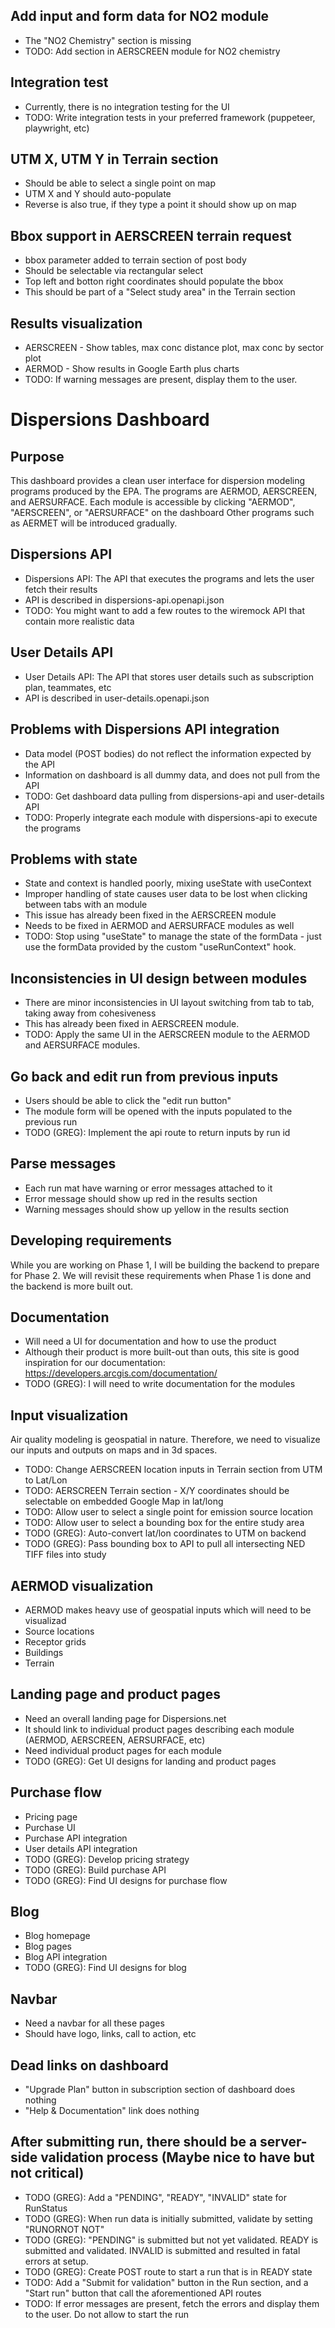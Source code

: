 ## Add input and form data for NO2 module
- The "NO2 Chemistry" section is missing
- TODO: Add section in AERSCREEN module for NO2 chemistry

## Integration test 
- Currently, there is no integration testing for the UI
- TODO: Write integration tests in your preferred framework (puppeteer, playwright, etc)

## UTM X, UTM Y in Terrain section
- Should be able to select a single point on map
- UTM X and Y should auto-populate
- Reverse is also true, if they type a point it should show up on map

## Bbox support in AERSCREEN terrain request
- bbox parameter added to terrain section of post body
- Should be selectable via rectangular select 
- Top left and botton right coordinates should populate the bbox
- This should be part of a "Select study area" in the Terrain section

## Results visualization
- AERSCREEN - Show tables, max conc distance plot, max conc by sector plot
- AERMOD - Show results in Google Earth plus charts
- TODO: If warning messages are present, display them to the user.

# Dispersions Dashboard

## Purpose
This dashboard provides a clean user interface for dispersion modeling programs produced by the EPA.
The programs are AERMOD, AERSCREEN, and AERSURFACE.
Each module is accessible by clicking "AERMOD", "AERSCREEN", or "AERSURFACE" on the dashboard
Other programs such as AERMET will be introduced gradually.

## Dispersions API
- Dispersions API: The API that executes the programs and lets the user fetch their results
- API is described in dispersions-api.openapi.json
- TODO: You might want to add a few routes to the wiremock API that contain more realistic data

## User Details API
- User Details API: The API that stores user details such as subscription plan, teammates, etc
- API is described in user-details.openapi.json

## Problems with Dispersions API integration
- Data model (POST bodies) do not reflect the information expected by the API
- Information on dashboard is all dummy data, and does not pull from the API
- TODO: Get dashboard data pulling from dispersions-api and user-details API
- TODO: Properly integrate each module with dispersions-api to execute the programs

## Problems with state
- State and context is handled poorly, mixing useState with useContext
- Improper handling of state causes user data to be lost when clicking between tabs with an module
- This issue has already been fixed in the AERSCREEN module
- Needs to be fixed in AERMOD and AERSURFACE modules as well
- TODO: Stop using "useState" to manage the state of the formData - just use the formData provided by the custom "useRunContext" hook.

## Inconsistencies in UI design between modules
- There are minor inconsistencies in UI layout switching from tab to tab, taking away from cohesiveness
- This has already been fixed in AERSCREEN module.
- TODO: Apply the same UI in the AERSCREEN module to the AERMOD and AERSURFACE modules.

## Go back and edit run from previous inputs
- Users should be able to click the "edit run button"
- The module form will be opened with the inputs populated to the previous run
- TODO (GREG): Implement the api route to return inputs by run id

## Parse messages
- Each run mat have warning or error messages attached to it
- Error message should show up red in the results section
- Warning messages should show up yellow in the results section

## Developing requirements
While you are working on Phase 1, I will be building the backend to prepare for Phase 2.
We will revisit these requirements when Phase 1 is done and the backend is more built out.

## Documentation
- Will need a UI for documentation and how to use the product
- Although their product is more built-out than outs, this site is good inspiration for our documentation: https://developers.arcgis.com/documentation/
- TODO (GREG): I will need to write documentation for the modules

## Input visualization
Air quality modeling is geospatial in nature.
Therefore, we need to visualize our inputs and outputs on maps and in 3d spaces.
- TODO: Change AERSCREEN location inputs in Terrain section from UTM to Lat/Lon
- TODO: AERSCREEN Terrain section - X/Y coordinates should be selectable on embedded Google Map in lat/long
- TODO: Allow user to select a single point for emission source location
- TODO: Allow user to select a bounding box for the entire study area
- TODO (GREG): Auto-convert lat/lon coordinates to UTM on backend
- TODO (GREG): Pass bounding box to API to pull all intersecting NED TIFF files into study

## AERMOD visualization
- AERMOD makes heavy use of geospatial inputs which will need to be visualizad
- Source locations
- Receptor grids
- Buildings
- Terrain

## Landing page and product pages
- Need an overall landing page for Dispersions.net
- It should link to individual product pages describing each module (AERMOD, AERSCREEN, AERSURFACE, etc)
- Need individual product pages for each module
- TODO (GREG): Get UI designs for landing and product pages

## Purchase flow
- Pricing page
- Purchase UI
- Purchase API integration
- User details API integration
- TODO (GREG): Develop pricing strategy
- TODO (GREG): Build purchase API
- TODO (GREG): Find UI designs for purchase flow

## Blog
- Blog homepage
- Blog pages
- Blog API integration
- TODO (GREG): Find UI designs for blog

## Navbar
- Need a navbar for all these pages
- Should have logo, links, call to action, etc

## Dead links on dashboard
- "Upgrade Plan" button in subscription section of dashboard does nothing
- "Help & Documentation" link does nothing

## After submitting run, there should be a server-side validation process (Maybe nice to have but not critical)
- TODO (GREG): Add a "PENDING", "READY", "INVALID" state for RunStatus
- TODO (GREG): When run data is initially submitted, validate by setting "RUNORNOT NOT"
- TODO (GREG): "PENDING" is submitted but not yet validated. READY is submitted and validated. INVALID is submitted and resulted in fatal errors at setup.
- TODO (GREG): Create POST route to start a run that is in READY state
- TODO: Add a "Submit for validation" button in the Run section, and a "Start run" button that call the aforementioned API routes
- TODO: If error messages are present, fetch the errors and display them to the user. Do not allow to start the run
